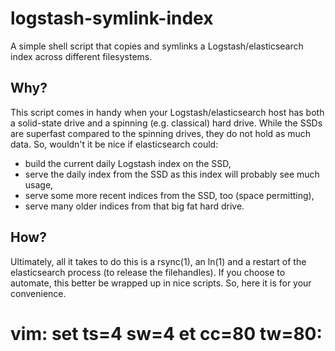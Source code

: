 logstash-symlink-index
======================

A simple shell script that copies and symlinks a Logstash/elasticsearch index
across different filesystems.

Why?
----
This script comes in handy when your Logstash/elasticsearch host has both a
solid-state drive and a spinning (e.g. classical) hard drive. While the SSDs are
superfast compared to the spinning drives, they do not hold as much data. So,
wouldn't it be nice if elasticsearch could:

* build the current daily Logstash index on the SSD,
* serve the daily index from the SSD as this index will probably see much
  usage,
* serve some more recent indices from the SSD, too (space permitting),
* serve many older indices from that big fat hard drive.

How?
----
Ultimately, all it takes to do this is a rsync(1), an ln(1) and a restart of the
elasticsearch process (to release the filehandles). If you choose to automate,
this better be wrapped up in nice scripts. So, here it is for your convenience.

# vim: set ts=4 sw=4 et cc=80 tw=80:
